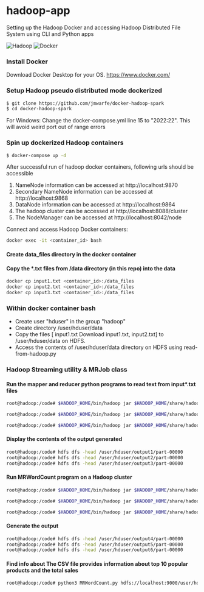 # hadoop-app
Setting up the Hadoop Docker and accessing Hadoop Distributed File System using CLI and Python apps

![Hadoop](https://hadoop.apache.org/hadoop-logo.jpg)
![Docker](https://avatars.githubusercontent.com/u/5429470?s=200&v=4)

### Install Docker
Download Docker Desktop for your OS. https://www.docker.com/

### Setup Hadoop pseudo distributed mode dockerized
```bash
$ git clone https://github.com/jmwarfe/docker-hadoop-spark
$ cd docker-hadoop-spark
```
For Windows: Change the docker-compose.yml line 15 to "2022:22". This will avoid weird port out of range errors
### Spin up dockerized Hadoop containers
```bash
$ docker-compose up -d
```
After successful run of hadoop docker containers, following urls should be accessible
1. NameNode information can be accessed at http://localhost:9870
2. Secondary NameNode information can be accessed at http://localhost:9868
3. DataNode information can be accessed at http://localhost:9864
4. The hadoop cluster can be accessed at http://localhost:8088/cluster
5. The NodeManager can be accessed at http://localhost:8042/node


Connect and access Hadoop Docker containers: 
```bash
docker exec -it <container_id> bash
```
#### Create data_files directory in the docker container
#### Copy the *.txt files from /data directory (in this repo) into the data 
```bash
docker cp input1.txt <container_id>:/data_files
docker cp input2.txt <container_id>:/data_files
docker cp input3.txt <container_id>:/data_files
```

### Within docker container bash
- Create user "hduser" in the group "hadoop"
- Create directory /user/hduser/data
- Copy the files [ input1.txt Download input1.txt, input2.txt] to /user/hduser/data on HDFS.
- Access the contents of /user/hduser/data directory on HDFS using read-from-hadoop.py

### Hadoop Streaming utility & MRJob class
#### Run the mapper and reducer python programs to read text from input*.txt files 
```bash
root@hadoop:/code# $HADOOP_HOME/bin/hadoop jar $HADOOP_HOME/share/hadoop/tools/lib/hadoop-streaming-3.3.4.jar -files mapper.py,reducer.py -mapper mapper.py -reducer reducer.py -input /user/hduser/input1.txt -output /user/hduser/output1

root@hadoop:/code# $HADOOP_HOME/bin/hadoop jar $HADOOP_HOME/share/hadoop/tools/lib/hadoop-streaming-3.3.4.jar -files mapper.py,reducer.py -mapper mapper.py -reducer reducer.py -input /user/hduser/input2.txt -output /user/hduser/output2

root@hadoop:/code# $HADOOP_HOME/bin/hadoop jar $HADOOP_HOME/share/hadoop/tools/lib/hadoop-streaming-3.3.4.jar -files mapper.py,reducer.py -mapper mapper.py -reducer reducer.py -input /user/hduser/input3.txt -output /user/hduser/output3
```
#### Display the contents of the output generated
```bash
root@hadoop:/code# hdfs dfs -head /user/hduser/output1/part-00000
root@hadoop:/code# hdfs dfs -head /user/hduser/output2/part-00000
root@hadoop:/code# hdfs dfs -head /user/hduser/output3/part-00000
```
#### Run MRWordCount program on a Hadoop cluster
```bash
root@hadoop:/code# $HADOOP_HOME/bin/hadoop jar $HADOOP_HOME/share/hadoop/tools/lib/hadoop-streaming-3.3.4.jar -files MRWordCount.py -input /user/hduser/data/input1.txt -output /user/hduser/output4

root@hadoop:/code# $HADOOP_HOME/bin/hadoop jar $HADOOP_HOME/share/hadoop/tools/lib/hadoop-streaming-3.3.4.jar -files MRWordCount.py -input /user/hduser/data/input2.txt -output /user/hduser/output5

root@hadoop:/code# $HADOOP_HOME/bin/hadoop jar $HADOOP_HOME/share/hadoop/tools/lib/hadoop-streaming-3.3.4.jar -files MRWordCount.py -input /user/hduser/data/input3.txt -output /user/hduser/output6
```
#### Generate the output
 ```bash
root@hadoop:/code# hdfs dfs -head /user/hduser/output4/part-00000
root@hadoop:/code# hdfs dfs -head /user/hduser/output5/part-00000
root@hadoop:/code# hdfs dfs -head /user/hduser/output6/part-00000
```

#### Find info about The CSV file provides information about top 10 popular products and the total sales 
```bash
root@hadoop:/code# python3 MRWordCount.py hdfs://localhost:9000/user/hduser/data/ord -r hadoop
```
